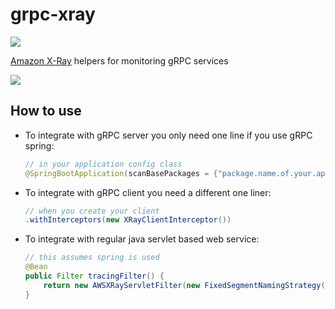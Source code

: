 # grpc-xray
![](https://img.shields.io/travis/xcorpion/grpc-xray.svg)

[Amazon X-Ray](https://aws.amazon.com/xray/) helpers for monitoring gRPC services

![](https://xunnanxu.github.io/2018/11/25/Monitor-gRPC-Microservices-in-Kubernetes-with-Amazon-X-Ray/xray.png)

## How to use
 
 - To integrate with gRPC server you only need one line if you use gRPC spring:
 
    ```java
    // in your application config class
    @SpringBootApplication(scanBasePackages = {"package.name.of.your.app", "org.xcorpion"})
    ```


 - To integrate with gRPC client you need a different one liner:
 
    ```java
    // when you create your client
    .withInterceptors(new XRayClientInterceptor())
    ```

 - To integrate with regular java servlet based web service:
 
    ```java
    // this assumes spring is used
    @Bean
    public Filter tracingFilter() {
        return new AWSXRayServletFilter(new FixedSegmentNamingStrategy("Your Service"));
    }
    ```
